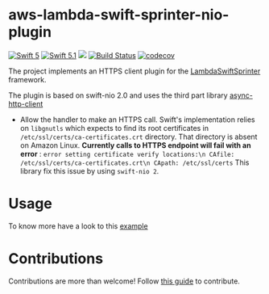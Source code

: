 # aws-lambda-swift-sprinter-nio-plugin


[![Swift 5](https://img.shields.io/badge/Swift-5.0-blue.svg)](https://swift.org/download/) [![Swift 5.1](https://img.shields.io/badge/Swift-5.1-blue.svg)](https://swift.org/download/) ![](https://img.shields.io/badge/version-1.0.0-green) [![Build Status](https://travis-ci.com/swift-sprinter/aws-lambda-swift-sprinter-nio-plugin.svg?branch=master)](https://travis-ci.com/swift-sprinter/aws-lambda-swift-sprinter-nio-plugin) [![codecov](https://codecov.io/gh/swift-sprinter/aws-lambda-swift-sprinter-nio-plugin/branch/master/graph/badge.svg)](https://codecov.io/gh/swift-sprinter/aws-lambda-swift-sprinter-nio-plugin)

The project implements an HTTPS client plugin for the [LambdaSwiftSprinter](https://github.com/swift-sprinter/aws-lambda-swift-sprinter-core) framework.

The plugin is based on swift-nio 2.0 and uses the third part library [async-http-client](https://github.com/swift-server/async-http-client.git)


- Allow the handler to make an HTTPS call.  Swift's implementation relies on ``libgnutls`` which expects to find its root certificates in ``/etc/ssl/certs/ca-certificates.crt`` directory.  That directory is absent on Amazon Linux.  **Currently calls to HTTPS endpoint will fail with an error** : ``error setting certificate verify locations:\n CAfile: /etc/ssl/certs/ca-certificates.crt\n CApath: /etc/ssl/certs``
This library fix this issue by using `swift-nio 2`.

# Usage

To know more have a look to this [example](https://github.com/swift-sprinter/aws-lambda-swift-sprinter/Examples/HTTPSRequest)


# Contributions

Contributions are more than welcome! Follow [this guide](https://github.com/swift-sprinter/aws-lambda-swift-sprinter-nio-plugin/blob/master/CONTRIBUTING.md) to contribute.
